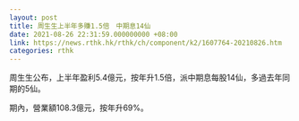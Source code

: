 ```yaml
---
layout: post
title: 周生生上半年多賺1.5倍　中期息14仙
date: 2021-08-26 22:31:59.000000000 +08:00
link: https://news.rthk.hk/rthk/ch/component/k2/1607764-20210826.htm
categories: rthk
---
```


周生生公布，上半年盈利5.4億元，按年升1.5倍，派中期息每股14仙，多過去年同期的5仙。

期內，營業額108.3億元，按年升69%。
